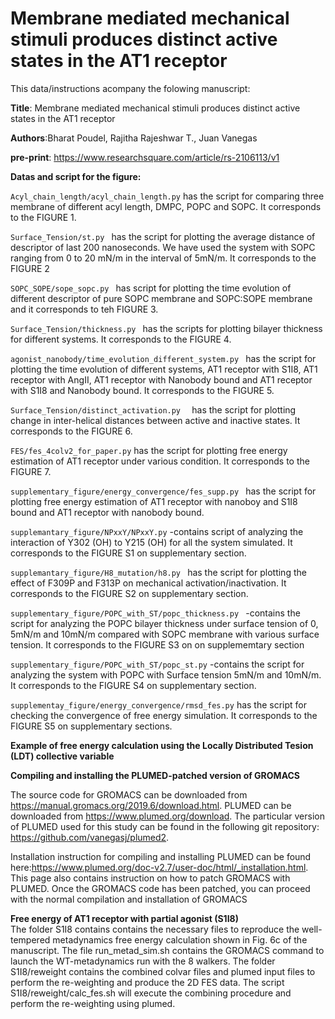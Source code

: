# Membrane mediated mechanical stimuli produces distinct active states in the AT1 receptor

This data/instructions acompany the folowing manuscript: <br>

**Title**: Membrane mediated mechanical stimuli produces distinct active states in the AT1 receptor <br>

**Authors**:Bharat Poudel, Rajitha Rajeshwar T., Juan Vanegas <br>

**pre-print**: https://www.researchsquare.com/article/rs-2106113/v1 <br>

**Datas and script for the figure:**

``` Acyl_chain_length/acyl_chain_length.py ```  has the script for comparing three  membrane of different acyl length, DMPC, POPC and SOPC. It corresponds to the FIGURE 1. <br> 


```Surface_Tension/st.py ``` has the script for plotting the average distance of descriptor of last 200 nanoseconds. We have used the system with SOPC ranging from 0 to 20 mN/m in the interval of 5mN/m. It corresponds to the FIGURE 2 <br>


```SOPC_SOPE/sope_sopc.py ```  has script for plotting the time evolution of different descriptor of pure SOPC membrane and SOPC:SOPE membrane and it corresponds to teh FIGURE 3. <br> 


```Surface_Tension/thickness.py ``` has the scripts for plotting bilayer thickness for different systems. It corresponds to the FIGURE 4. <br> 


```agonist_nanobody/time_evolution_different_system.py ``` has the script for plotting the time evolution of different systems, AT1 receptor with S1I8, AT1 receptor with AngII, AT1 receptor with Nanobody bound and AT1 receptor with S1I8 and Nanobody bound. It corresponds to the FIGURE 5. <br> 




```Surface_Tension/distinct_activation.py  ``` has the script for plotting change in inter-helical distances between active and inactive states. It corresponds to the FIGURE 6. <br> 




``` FES/fes_4colv2_for_paper.py ``` has the script for plotting free energy estimation of AT1 receptor under various condition. It corresponds to the FIGURE 7. <br> 



```supplementary_figure/energy_convergence/fes_supp.py ``` has the script for plotting free energy estimation of AT1 receptor with nanoboy and S1I8 bound and AT1 receptor with nanobody bound. <br> 


```supplemantary_figure/NPxxY/NPxxY.py``` -contains script of analyzing the interaction of Y302 (OH) to Y215 (OH) for all the system simulated. It corresponds to the FIGURE S1 on supplementary section. <br> 




```supplemantary_figure/H8_mutation/h8.py ``` has the script for plotting the effect of F309P and F313P on mechanical activation/inactivation. It corresponds to the FIGURE S2 on supplementary section. <br> 

```supplementary_figure/POPC_with_ST/popc_thickness.py ``` -contains the script for analyzing the POPC bilayer thickness under surface tension of 0, 5mN/m and 10mN/m compared with SOPC membrane with various surface tension. It corresponds to the FIGURE S3 on on supplememtary section <br> 


```supplementary_figure/POPC_with_ST/popc_st.py``` -contains the script for analyzing the system with POPC with Surface tension 5mN/m and 10mN/m. It corresponds to the FIGURE S4 on supplementary section. <br> 


```supplementay_figure/energy_convergence/rmsd_fes.py``` has the script for checking the convergence of free energy simulation. It corresponds to the FIGURE S5 on supplementary sections. <br> 


**Example of free energy calculation using the Locally Distributed Tesion (LDT) collective variable**

**Compiling and installing the PLUMED-patched version of GROMACS** <br>

The source code for GROMACS can be downloaded from https://manual.gromacs.org/2019.6/download.html. PLUMED can be downloaded from https://www.plumed.org/download. The particular version of PLUMED used for this study can be found in the following git repository: https://github.com/vanegasj/plumed2.

Installation instruction for compiling and installing PLUMED can be found here:https://www.plumed.org/doc-v2.7/user-doc/html/_installation.html.  This page also contains instruction on how to patch GROMACS with PLUMED. Once the GROMACS code has been patched, you can proceed with the normal compilation and installation of GROMACS

**Free energy of AT1 receptor with partial agonist (S1I8)** <br>
The folder S1I8 contains contains the necessary files to reproduce the well-tempered metadynamics free energy calculation shown in Fig. 6c of the manuscript. The file run_metad_sim.sh contains the GROMACS command to launch the WT-metadynamics run with the 8 walkers. The folder S1I8/reweight contains the combined colvar files and plumed input files to perform the re-weighting and produce the 2D FES data. The script S1I8/reweight/calc_fes.sh will execute the combining procedure and perform the re-weighting using plumed.






